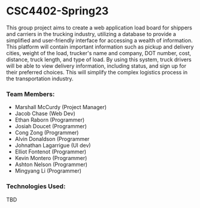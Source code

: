 # CSC4402-Spring23

This group project aims to create a web application load board for shippers and carriers in the trucking industry, utilizing a database to provide a simplified and user-friendly interface for accessing a wealth of information. This platform will contain important information such as pickup and delivery cities, weight of the load, trucker's name and company, DOT number, cost, distance, truck length, and type of load. By using this system, truck drivers will be able to view delivery information, including status, and sign up for their preferred choices. This will simplify the complex logistics process in the transportation industry.

### Team Members:
- Marshall McCurdy (Project Manager)
- Jacob Chase (Web Dev)
- Ethan Raborn (Programmer)
- Josiah Doucet (Programmer)
- Cong Zong (Programmer)
- Alvin Donaldson (Programmer
- Johnathan Lagarrigue (UI dev)
- Elliot Fontenot (Programmer)
- Kevin Montero (Programmer)
- Ashton Nelson (Programmer)
- Mingyang Li (Programmer)




### Technologies Used:
TBD
